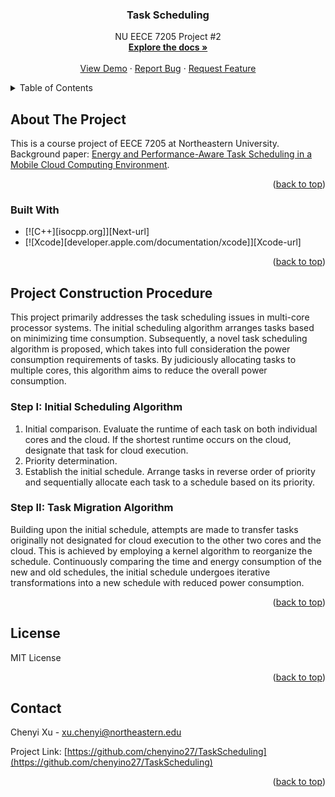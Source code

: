 <a name="readme-top"></a>

<h3 align="center">Task Scheduling</h3>

  <p align="center">
    NU EECE 7205 Project #2
    <br />
    <a href="https://github.com/chenyino27/TaskScheduling"><strong>Explore the docs »</strong></a>
    <br />
    <br />
    <a href="https://github.com/chenyino27/TaskScheduling">View Demo</a>
    ·
    <a href="https://github.com/chenyino27/TaskScheduling/issues">Report Bug</a>
    ·
    <a href="https://github.com/chenyino27/TaskScheduling/issues">Request Feature</a>
  </p>
</div>


<!-- TABLE OF CONTENTS -->
<details>
  <summary>Table of Contents</summary>
  <ol>
    <li>
      <a href="#about-the-project">About The Project</a>
      <ul>
        <li><a href="#built-with">Built With</a></li>
      </ul>
    </li>
    <li>
      <a href="#getting-started">Project Construction Procedure</a>
      <ul>
        <li><a href="#prerequisites">Step I</a></li>
        <li><a href="#installation">Step II</a></li>
      </ul>
    </li>
    <li><a href="#license">License</a></li>
    <li><a href="#contact">Contact</a></li>
  </ol>
</details>



<!-- ABOUT THE PROJECT -->
## About The Project

This is a course project of EECE 7205 at Northeastern University. Background paper: [Energy and Performance-Aware Task Scheduling in a Mobile Cloud Computing
Environment](https://ieeexplore.ieee.org/abstract/document/6973741).

<p align="right">(<a href="#readme-top">back to top</a>)</p>



### Built With

* [![C++][isocpp.org]][Next-url]
* [![Xcode][developer.apple.com/documentation/xcode]][Xcode-url]


<p align="right">(<a href="#readme-top">back to top</a>)</p>



<!-- PROJECT CONSTRUCTION PROCEDURE -->
## Project Construction Procedure

This project primarily addresses the task scheduling issues in multi-core processor systems. The initial scheduling algorithm arranges tasks based on minimizing time consumption. Subsequently, a novel task scheduling algorithm is proposed, which takes into full consideration the power consumption requirements of tasks. By judiciously allocating tasks to multiple cores, this algorithm aims to reduce the overall power consumption.

### Step I: Initial Scheduling Algorithm

1. Initial comparison. Evaluate the runtime of each task on both individual cores and the cloud. If the shortest runtime occurs on the cloud, designate that task for cloud execution.
2. Priority determination.
3. Establish the initial schedule. Arrange tasks in reverse order of priority and sequentially allocate each task to a schedule based on its priority.

### Step II: Task Migration Algorithm

Building upon the initial schedule, attempts are made to transfer tasks originally not designated for cloud execution to the other two cores and the cloud. This is achieved by employing a kernel algorithm to reorganize the schedule. Continuously comparing the time and energy consumption of the new and old schedules, the initial schedule undergoes iterative transformations into a new schedule with reduced power consumption.


<p align="right">(<a href="#readme-top">back to top</a>)</p>


<!-- LICENSE -->
## License

MIT License

<p align="right">(<a href="#readme-top">back to top</a>)</p>



<!-- CONTACT -->
## Contact

Chenyi Xu - xu.chenyi@northeastern.edu

Project Link: [https://github.com/chenyino27/TaskScheduling](https://github.com/chenyino27/TaskScheduling)

<p align="right">(<a href="#readme-top">back to top</a>)</p>

